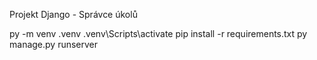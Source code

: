 Projekt Django - Správce úkolů

py -m venv .venv
.venv\Scripts\activate
pip install -r requirements.txt
py manage.py runserver
